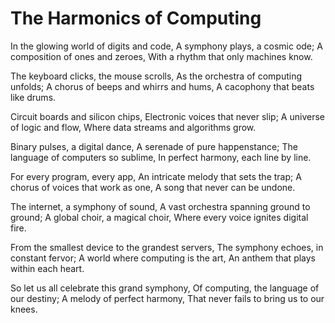 # The Harmonics of Computing

In the glowing world of digits and code,
A symphony plays, a cosmic ode;
A composition of ones and zeroes,
With a rhythm that only machines know.

The keyboard clicks, the mouse scrolls,
As the orchestra of computing unfolds;
A chorus of beeps and whirrs and hums,
A cacophony that beats like drums.

Circuit boards and silicon chips,
Electronic voices that never slip;
A universe of logic and flow,
Where data streams and algorithms grow.

Binary pulses, a digital dance,
A serenade of pure happenstance;
The language of computers so sublime,
In perfect harmony, each line by line.

For every program, every app,
An intricate melody that sets the trap;
A chorus of voices that work as one,
A song that never can be undone.

The internet, a symphony of sound,
A vast orchestra spanning ground to ground;
A global choir, a magical choir,
Where every voice ignites digital fire.

From the smallest device to the grandest servers,
The symphony echoes, in constant fervor;
A world where computing is the art,
An anthem that plays within each heart.

So let us all celebrate this grand symphony,
Of computing, the language of our destiny;
A melody of perfect harmony,
That never fails to bring us to our knees.